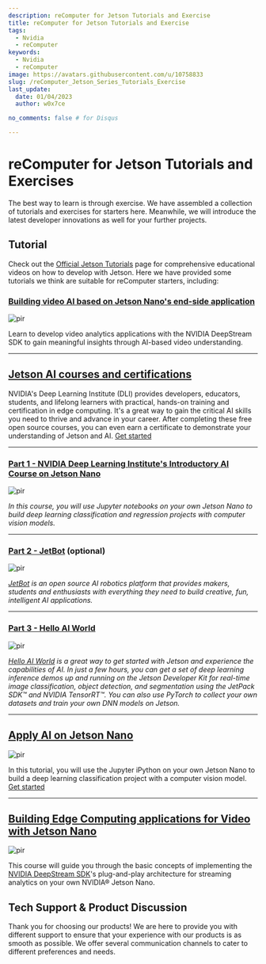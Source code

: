 ```yaml
---
description: reComputer for Jetson Tutorials and Exercise
title: reComputer for Jetson Tutorials and Exercise
tags:
  - Nvidia
  - reComputer
keywords:
  - Nvidia
  - reComputer
image: https://avatars.githubusercontent.com/u/10758833
slug: /reComputer_Jetson_Series_Tutorials_Exercise
last_update:
  date: 01/04/2023
  author: w0x7ce

no_comments: false # for Disqus

---
```


# reComputer for Jetson Tutorials and Exercises

The best way to learn is through exercise. We have assembled a collection of tutorials and exercises for starters here. Meanwhile, we will introduce the latest developer innovations as well for your further projects.

## Tutorial

Check out the [Official Jetson Tutorials](https://developer.nvidia.com/embedded/learn/tutorials) page for comprehensive educational videos on how to develop with Jetson. Here we have provided some tutorials we think are suitable for reComputer starters, including:

### [Building video AI based on Jetson Nano's end-side application](https://courses.nvidia.com/courses/course-v1:DLI+S-IV-02+V2-EN/)

<p style={{textAlign: 'center'}}><img src="https://files.seeedstudio.com/wiki/recomputerzhongwen/rexuexi.png" alt="pir" width={200} height="auto " /></p>


Learn to develop video analytics applications with the NVIDIA DeepStream SDK to gain meaningful insights through AI-based video understanding.

---

## [Jetson AI courses and certifications](https://developer.nvidia.com/embedded/learn/jetson-ai-certification-programs#course_outline)

NVIDIA's Deep Learning Institute (DLI) provides developers, educators, students, and lifelong learners with practical, hands-on training and certification in edge computing. It's a great way to gain the critical AI skills you need to thrive and advance in your career. After completing these free open source courses, you can even earn a certificate to demonstrate your understanding of Jetson and AI. [Get started](https://developer.nvidia.com/embedded/learn/jetson-ai-certification-programs#course_outline)

---

### [Part 1 - NVIDIA Deep Learning Institute's Introductory AI Course on Jetson Nano](https://developer.nvidia.com/embedded/learn/jetson-ai-certification-programs#collapseTwo)

<p style={{textAlign: 'center'}}><img src="https://files.seeedstudio.com/wiki/recomputerzhongwen/rexuexi1.png" alt="pir" width={200} height="auto" /></p>


*In this course, you will use Jupyter notebooks on your own Jetson Nano to build deep learning classification and regression projects with computer vision models.*

---

### [Part 2 - JetBot](https://developer.nvidia.com/embedded/learn/jetson-ai-certification-programs#collapseThree) (optional)

<p style={{textAlign: 'center'}}><img src="https://files.seeedstudio.com/wiki/recomputerzhongwen/rexuexi2.png" alt="pir" width={200} height="auto" /></p>


*[JetBot](https://github.com/NVIDIA-AI-IOT/jetbot) is an open source AI robotics platform that provides makers, students and enthusiasts with everything they need to build creative, fun, intelligent AI applications.*

---

### [Part 3 - Hello AI World](https://developer.nvidia.com/embedded/learn/jetson-ai-certification-programs#collapseFour)

<p style={{textAlign: 'center'}}><img src="https://files.seeedstudio.com/wiki/recomputerzhongwen/rexuexi3.png" alt="pir" width={200} height="auto" /></p>


*[Hello AI World](https://github.com/dusty-nv/jetson-inference) is a great way to get started with Jetson and experience the capabilities of AI. In just a few hours, you can get a set of deep learning inference demos up and running on the Jetson Developer Kit for real-time image classification, object detection, and segmentation using the JetPack SDK™ and NVIDIA TensorRT™. You can also use PyTorch to collect your own datasets and train your own DNN models on Jetson.*

---

## [Apply AI on Jetson Nano](https://courses.nvidia.com/courses/course-v1:DLI+S-RX-02+V2/about)

<p style={{textAlign: 'center'}}><img src="https://files.seeedstudio.com/wiki/recomputerzhongwen/85462.gif" alt="pir" width={200} height="auto" /></p>


In this tutorial, you will use the Jupyter iPython on your own Jetson Nano to build a deep learning classification project with a computer vision model. [Get started](https://courses.nvidia.com/courses/course-v1:DLI+S-RX-02+V2/about)

---

## [Building Edge Computing applications for Video with Jetson Nano](https://courses.nvidia.com/courses/course-v1:DLI+S-IV-02+V2/)

<p style={{textAlign: 'center'}}><img src="https://files.seeedstudio.com/wiki/recomputerzhongwen/584269.gif" alt="pir" width={200} height="auto" /></p>


This course will guide you through the basic concepts of implementing the [NVIDIA DeepStream SDK](https://developer.nvidia.com/deepstream-sdk)'s plug-and-play architecture for streaming analytics on your own NVIDIA® Jetson Nano.

## Tech Support & Product Discussion
Thank you for choosing our products! We are here to provide you with different support to ensure that your experience with our products is as smooth as possible. We offer several communication channels to cater to different preferences and needs.

<div class="button_tech_support_container">
<a href="https://forum.seeedstudio.com/" class="button_forum"></a> 
<a href="https://www.seeedstudio.com/contacts" class="button_email"></a>
</div>

<div class="button_tech_support_container">
<a href="https://discord.gg/eWkprNDMU7" class="button_discord"></a> 
<a href="https://github.com/Seeed-Studio/wiki-documents/discussions/69" class="button_discussion"></a>
</div>